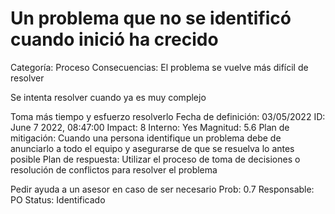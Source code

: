# Un problema que no se identificó cuando inició ha crecido

Categoría: Proceso
Consecuencias: El problema se vuelve más difícil de resolver

Se intenta resolver cuando ya es muy complejo

Toma más tiempo y esfuerzo resolverlo
Fecha de definición: 03/05/2022
ID: June 7 2022, 08:47:00
Impact: 8
Interno: Yes
Magnitud: 5.6
Plan de mitigación: Cuando una persona identifique un problema debe de anunciarlo a todo el equipo y asegurarse de que se resuelva lo antes posible
Plan de respuesta: Utilizar el proceso de toma de decisiones o resolución de conflictos para resolver el problema

Pedir ayuda a un asesor en caso de ser necesario
Prob: 0.7
Responsable: PO
Status: Identificado